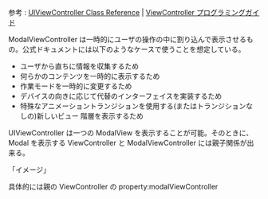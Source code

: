 参考 : [UIViewController Class Reference](http://developer.apple.com/library/ios/#documentation/uikit/reference/UIViewController_Class/Reference/Reference.html) | [ViewController プログラミングガイド](https://developer.apple.com/jp/devcenter/ios/library/documentation/ViewControllerPGforiPhoneOS.pdf)

ModalViewController は一時的にユーザの操作の中に割り込んで表示させるもの。公式ドキュメントには以下のようなケースで使うことを想定している。

- ユーザから直ちに情報を収集するため
- 何らかのコンテンツを一時的に表示するため
- 作業モードを一時的に変更するため
- デバイスの向きに応じて代替のインターフェイスを実装するため
- 特殊なアニメーショントランジションを使用する(またはトランジションなしの)新しいビュー 階層を表示するため

UIViewController は一つの ModalView を表示することが可能。そのときに、Modal を表示する ViewController と ModalViewController には親子関係が出来る。

「イメージ」

具体的には親の ViewController の property:modalViewController 